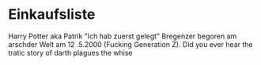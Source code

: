 # Einkaufsliste
Harry Potter aka Patrik "Ich hab zuerst gelegt" Bregenzer begoren am arschder Welt 
am 12 .5.2000 (Fucking Generation Z).
Did you ever hear the tratic story of darth plagues the whise